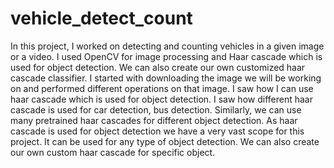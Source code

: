 # vehicle_detect_count
In this project, I worked on detecting and counting vehicles in a given image or a video. I used OpenCV for image processing and Haar cascade which is used for object detection. We can also create our own customized haar cascade classifier.
I started with downloading the image we will be working on and performed different operations on that image. I saw how I can use haar cascade which is used for object detection. I saw how different haar cascade is used for car detection, bus detection. Similarly, we can use many pretrained haar cascades for different object detection.
As haar cascade is used for object detection we have a very vast scope for this project. It can be used for any type of object detection. We can also create our own custom haar cascade for specific object.
